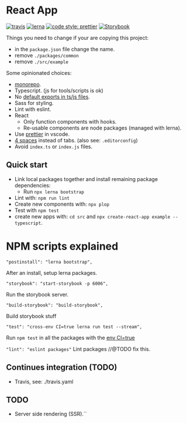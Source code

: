# React App

[![travis](https://api.travis-ci.com/DWethmar/react-app.svg?branch=master)](https://travis-ci.com/DWethmar/react-app)
[![lerna](https://img.shields.io/badge/maintained%20with-lerna-cc00ff.svg)](https://lerna.js.org/)
[![code style: prettier](https://img.shields.io/badge/code_style-prettier-ff69b4.svg?style=flat-square)](https://github.com/prettier/prettier)
[![Storybook](https://cdn.jsdelivr.net/gh/storybooks/brand@master/badge/badge-storybook.svg)](https://storybook.js.org/)

Things you need to change if your are copying this project:

-   in the `package.json` file change the name.
-   remove `./packages/common`
-   remove `./src/example`

Some opinionated choices:

-   [monorepo](https://lerna.js.org/).
-   Typescript. (js for tools/scripts is ok)
-   No [default exports in ts/js files](https://basarat.gitbooks.io/typescript/docs/tips/defaultIsBad.html).
-   Sass for styling.
-   Lint with eslint.
-   React
    -   Only function components with hooks.
    -   Re-usable components are node packages (managed with lerna).
-   Use [prettier](https://marketplace.visualstudio.com/items?itemName=esbenp.prettier-vscode) in vscode.
-   [4 spaces](https://github.com/typescript-eslint/typescript-eslint/blob/master/packages/eslint-plugin/docs/rules/indent.md) instead of tabs. (also see: `.editorconfig`)
-   Avoid `index.ts` or `index.js` files.

## Quick start

-   Link local packages together and install remaining package dependencies:
    -   Run `npx lerna bootstrap`
-   Lint with: `npm run lint`
-   Create new components with: `npx plop`
-   Test with `npm test`
-   create new apps with: `cd src` and `npx create-react-app example --typescript`.

# NPM scripts explained

`"postinstall": "lerna bootstrap",`

After an install, setup lerna packages.

`"storybook": "start-storybook -p 6006",`

Run the storybook server.

`"build-storybook": "build-storybook",`

Build storybook stuff

`"test": "cross-env CI=true lerna run test --stream",`

Run `npm test` in all the packages with the [env CI=true](https://facebook.github.io/create-react-app/docs/running-tests#continuous-integration)

`"lint": "eslint packages"`
Lint packages //@TODO fix this.

## Continues integration (TODO)

-   Travis, see: ./travis.yaml

## TODO

-   Server side rendering (SSR).``
